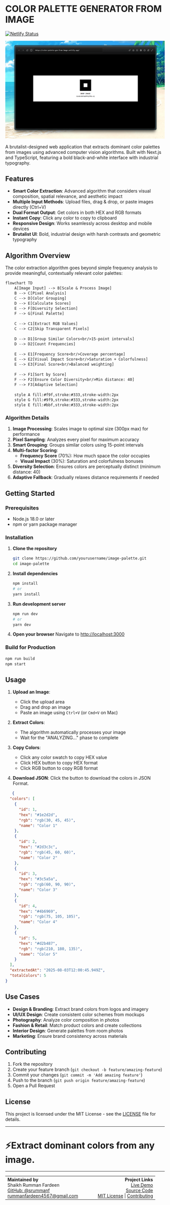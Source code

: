 # COLOR PALETTE GENERATOR FROM IMAGE

[![Netlify Status](https://api.netlify.com/api/v1/badges/2d660b49-8faa-437a-8b7d-79859868e491/deploy-status)](https://app.netlify.com/projects/color-palette-gen-from-image/deploys)

![1754230951531](image/README/1754230951531.png)

A brutalist-designed web application that extracts dominant color palettes from images using advanced computer vision algorithms. Built with Next.js and TypeScript, featuring a bold black-and-white interface with industrial typography.

## Features

- **Smart Color Extraction**: Advanced algorithm that considers visual composition, spatial relevance, and aesthetic impact
- **Multiple Input Methods**: Upload files, drag & drop, or paste images directly (Ctrl+V)
- **Dual Format Output**: Get colors in both HEX and RGB formats
- **Instant Copy**: Click any color to copy to clipboard
- **Responsive Design**: Works seamlessly across desktop and mobile devices
- **Brutalist UI**: Bold, industrial design with harsh contrasts and geometric typography

## Algorithm Overview

The color extraction algorithm goes beyond simple frequency analysis to provide meaningful, contextually relevant color palettes:

```mermaid
flowchart TD
    A[Image Input] --> B[Scale & Process Image]
    B --> C[Pixel Analysis]
    C --> D[Color Grouping]
    D --> E[Calculate Scores]
    E --> F[Diversity Selection]
    F --> G[Final Palette]

    C --> C1[Extract RGB Values]
    C --> C2[Skip Transparent Pixels]
  
    D --> D1[Group Similar Colors<br/>15-point intervals]
    D --> D2[Count Frequencies]
  
    E --> E1[Frequency Score<br/>Coverage percentage]
    E --> E2[Visual Impact Score<br/>Saturation + Colorfulness]
    E --> E3[Final Score<br/>Balanced weighting]
  
    F --> F1[Sort by Score]
    F --> F2[Ensure Color Diversity<br/>Min distance: 40]
    F --> F3[Adaptive Selection]

    style A fill:#f9f,stroke:#333,stroke-width:2px
    style G fill:#9f9,stroke:#333,stroke-width:2px
    style E fill:#bbf,stroke:#333,stroke-width:2px
```

### Algorithm Details

1. **Image Processing**: Scales image to optimal size (300px max) for performance
2. **Pixel Sampling**: Analyzes every pixel for maximum accuracy
3. **Smart Grouping**: Groups similar colors using 15-point intervals
4. **Multi-factor Scoring**:
   - **Frequency Score** (70%): How much space the color occupies
   - **Visual Impact** (30%): Saturation and colorfulness bonuses
5. **Diversity Selection**: Ensures colors are perceptually distinct (minimum distance: 40)
6. **Adaptive Fallback**: Gradually relaxes distance requirements if needed

## Getting Started

### Prerequisites

- Node.js 18.0 or later
- npm or yarn package manager

### Installation

1. **Clone the repository**

   ```bash
   git clone https://github.com/yourusername/image-palette.git
   cd image-palette
   ```
2. **Install dependencies**

   ```bash
   npm install
   # or
   yarn install
   ```
3. **Run development server**

   ```bash
   npm run dev
   # or
   yarn dev
   ```
4. **Open your browser**
   Navigate to [http://localhost:3000](http://localhost:3000)

### Build for Production

```bash
npm run build
npm start
```

## Usage

1. **Upload an Image**:

   - Click the upload area
   - Drag and drop an image
   - Paste an image using `Ctrl+V` (or `Cmd+V` on Mac)
2. **Extract Colors**:

   - The algorithm automatically processes your image
   - Wait for the "ANALYZING..." phase to complete
3. **Copy Colors**:

   - Click any color swatch to copy HEX value
   - Click HEX button to copy HEX format
   - Click RGB button to copy RGB format
4. **Download JSON**: Click the button to download the colors in JSON Format.

```json
   {
  "colors": [
    {
      "id": 1,
      "hex": "#1e2d2d",
      "rgb": "rgb(30, 45, 45)",
      "name": "Color 1"
    },
    {
      "id": 2,
      "hex": "#2d3c3c",
      "rgb": "rgb(45, 60, 60)",
      "name": "Color 2"
    },
    {
      "id": 3,
      "hex": "#3c5a5a",
      "rgb": "rgb(60, 90, 90)",
      "name": "Color 3"
    },
    {
      "id": 4,
      "hex": "#4b6969",
      "rgb": "rgb(75, 105, 105)",
      "name": "Color 4"
    },
    {
      "id": 5,
      "hex": "#d2b487",
      "rgb": "rgb(210, 180, 135)",
      "name": "Color 5"
    }
  ],
  "extractedAt": "2025-08-03T12:00:45.949Z",
  "totalColors": 5
}
```

## Use Cases

- **Design & Branding**: Extract brand colors from logos and imagery
- **UI/UX Design**: Create consistent color schemes from mockups
- **Photography**: Analyze color composition in photos
- **Fashion & Retail**: Match product colors and create collections
- **Interior Design**: Generate palettes from room photos
- **Marketing**: Ensure brand consistency across materials

## Contributing

1. Fork the repository
2. Create your feature branch (`git checkout -b feature/amazing-feature`)
3. Commit your changes (`git commit -m 'Add amazing feature'`)
4. Push to the branch (`git push origin feature/amazing-feature`)
5. Open a Pull Request

## License

This project is licensed under the MIT License - see the [LICENSE](LICENSE) file for details.

---

# ⚡Extract dominant colors from any image.

---

<table>
  <tr>
    <td align="left" width="50%">
      <strong>Maintained by</strong><br />
      Shaikh Rumman Fardeen<br />
      <a href="https://github.com/srummanf">GitHub: @srummanf</a><br />
      <a href="mailto:rummanfardeen4567@gmail.com">rummanfardeen4567@gmail.com</a>
    </td>
    <td align="right" width="50%">
      <strong>Project Links</strong><br />
      <a href="https://color-palette-gen-from-image.netlify.app/">Live Demo</a><br />
      <a href="https://github.com/srummanf/color-palette/">Source Code</a><br />
      <a href="./LICENSE">MIT License</a> | <a href="./CONTRIBUTING.md">Contributing</a>
    </td>
  </tr>
</table>
